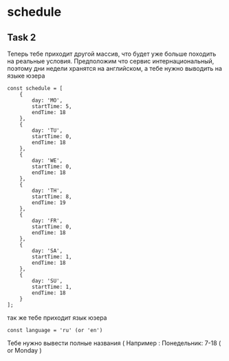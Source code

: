 # schedule

## Task 2
Теперь тебе приходит другой массив, что будет уже больше походить на реальные условия.
Предположим что сервис интернациональный, поэтому дни недели хранятся на английском, а тебе нужно выводить на языке юзера

```
const schedule = [
    {
        day: 'MO',
        startTime: 5,
        endTime: 18
    },
    {
        day: 'TU',
        startTime: 0,
        endTime: 18
    },
    {
        day: 'WE',
        startTime: 0,
        endTime: 18
    },
    {
        day: 'TH',
        startTime: 8,
        endTime: 19
    },
    {
        day: 'FR',
        startTime: 0,
        endTime: 18
    },
    {
        day: 'SA',
        startTime: 1,
        endTime: 18
    },
    {
        day: 'SU',
        startTime: 1,
        endTime: 18
    }
];
```

так же тебe приходит язык юзера 

```const language = 'ru' (or 'en')``` 

Тебе нужно вывести полные названия ( Например : Понедельник: 7-18 ( or Monday )
